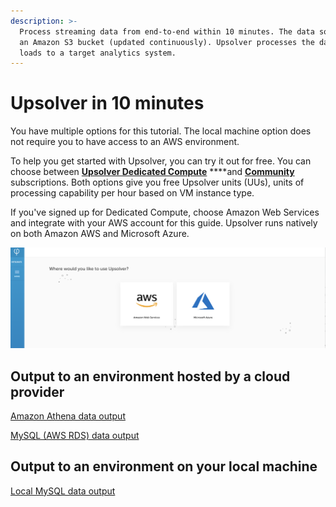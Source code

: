 ```yaml
---
description: >-
  Process streaming data from end-to-end within 10 minutes. The data source is
  an Amazon S3 bucket (updated continuously). Upsolver processes the data and
  loads to a target analytics system.
---
```


# Upsolver in 10 minutes

You have multiple options for this tutorial. The local machine option does not require you to have access to an AWS environment.

To help you get started with Upsolver, you can try it out for free. You can choose between [**Upsolver Dedicated Compute**](https://app.upsolver.com/signup) ****and [**Community**](https://app.upsolver.com/signup/free) subscriptions. Both options give you free Upsolver units \(UUs\), units of processing capability per hour based on VM instance type.

If you've signed up for Dedicated Compute, choose Amazon Web Services and integrate with your AWS account for this guide. Upsolver runs natively on both Amazon AWS and Microsoft Azure.

![](../../../.gitbook/assets/image%20%28163%29.png)

## Output to an environment hosted by a cloud provider

[Amazon Athena data output](amazon-athena-output-option.md)

[MySQL \(AWS RDS\) data output](mysql-aws-rds-data-output.md)

## Output to an environment on your local machine

[Local MySQL data output](mysql-data-output-option.md)

